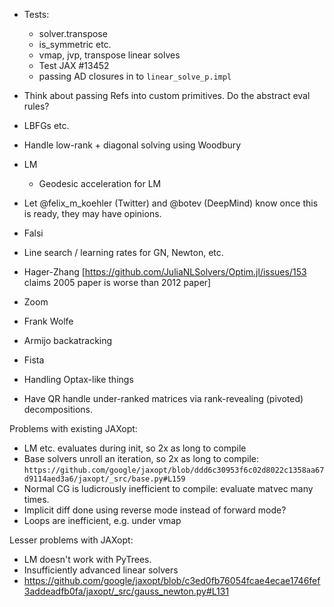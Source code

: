 - Tests:
  - solver.transpose
  - is_symmetric etc.
  - vmap, jvp, transpose linear solves
  - Test JAX #13452
  - passing AD closures in to `linear_solve_p.impl`
- Think about passing Refs into custom primitives. Do the abstract eval rules?
- LBFGs etc.
- Handle low-rank + diagonal solving using Woodbury
- LM
  - Geodesic acceleration for LM
- Let @felix_m_koehler (Twitter) and @botev (DeepMind) know once this is ready, they may have opinions.

- Falsi
- Line search / learning rates for GN, Newton, etc.
 - Hager-Zhang [https://github.com/JuliaNLSolvers/Optim.jl/issues/153 claims 2005 paper is worse than 2012 paper]
 - Zoom
 - Frank Wolfe
 - Armijo backatracking
 - Fista
- Handling Optax-like things
- Have QR handle under-ranked matrices via rank-revealing (pivoted) decompositions.

Problems with existing JAXopt:
- LM etc. evaluates during init, so 2x as long to compile
- Base solvers unroll an iteration, so 2x as long to compile: `https://github.com/google/jaxopt/blob/ddd6c30953f6c02d8022c1358aa67d9114aed3a6/jaxopt/_src/base.py#L159`
- Normal CG is ludicrously inefficient to compile: evaluate matvec many times.
- Implicit diff done using reverse mode instead of forward mode?
- Loops are inefficient, e.g. under vmap

Lesser problems with JAXopt:
- LM doesn't work with PyTrees.
- Insufficiently advanced linear solvers
- https://github.com/google/jaxopt/blob/c3ed0fb76054fcae4ecae1746fef3addeadfb0fa/jaxopt/_src/gauss_newton.py#L131
